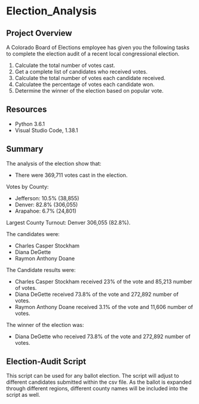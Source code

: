 # Election_Analysis
## Project Overview
A Colorado Board of Elections employee has given you the following tasks to complete the election audit of a recent local congressional election.

  1. Calculate the total number of votes cast.
  2. Get a complete list of candidates who received votes.
  3. Calculate the total number of votes each candidate received.
  4. Calculatee the percentage of votes each candidate won.
  5. Determine the winner of the election based on popular vote.

## Resources
* Python 3.6.1
* Visual Studio Code, 1.38.1

## Summary
The analysis of the election show that:
* There were 369,711 votes cast in the election.

Votes by County:
* Jefferson: 10.5% (38,855)
* Denver: 82.8% (306,055)
* Arapahoe: 6.7% (24,801)

Largest County Turnout: Denver 306,055 (82.8%).

The candidates were:
* Charles Casper Stockham
* Diana DeGette
* Raymon Anthony Doane

The Candidate results were:
* Charles Casper Stockham received 23% of the vote and 85,213 number of votes.
* Diana DeGette received 73.8% of the vote and 272,892 number of votes.
* Raymon Anthony Doane received 3.1% of the vote and 11,606 number of votes.

The winner of the election was:
* Diana DeGette who received 73.8% of the vote and 272,892 number of votes. 

## Election-Audit Script
This script can be used for any ballot election. The script will adjust to different candidates submitted within the csv file. As the ballot is expanded through different regions, different county names will be included into the script as well.
